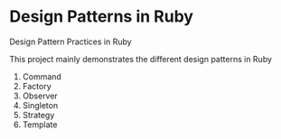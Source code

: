 Design Patterns in Ruby
============================

Design Pattern Practices in Ruby

This project mainly demonstrates the different design patterns in Ruby
1. Command
2. Factory
3. Observer
4. Singleton
5. Strategy
6. Template
